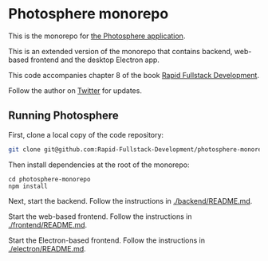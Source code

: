 # Photosphere monorepo

This is the monorepo for [the Photosphere application](https://rapidfullstackdevelopment.com/example-application).

This is an extended version of the monorepo that contains backend, web-based frontend and the desktop Electron app.

This code accompanies chapter 8 of the book [Rapid Fullstack Development](https://rapidfullstackdevelopment.com/).

Follow the author on [Twitter](https://twitter.com/codecapers) for updates.

## Running Photosphere

First, clone a local copy of the code repository:

```bash
git clone git@github.com:Rapid-Fullstack-Development/photosphere-monorepo.git
```

Then install dependencies at the root of the monorepo:

```
cd photosphere-monorepo
npm install
```

Next, start the backend. Follow the instructions in [./backend/README.md](./backend/README.md).

Start the web-based frontend. Follow the instructions in [./frontend/README.md](./frontend/README.md).

Start the Electron-based frontend. Follow the instructions in [./electron/README.md](./electron/README.md).









